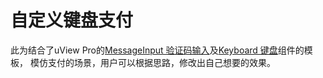 # 自定义键盘支付

<demo-model url="/pages/template/keyboardPay/index"></demo-model>
<template-download></template-download>

此为结合了uView Pro的[MessageInput 验证码输入](/zh/components/messageInput.html)及[Keyboard 键盘](/zh/components/keyboard.html)组件的模板，
模仿支付的场景，用户可以根据思路，修改出自己想要的效果。


